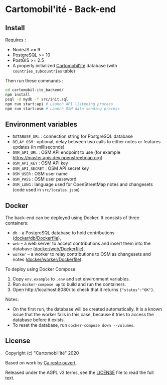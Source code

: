 # Cartomobil'ité - Back-end

## Install

Requires :

* NodeJS >= 9
* PostgreSQL >= 10
* PostGIS >= 2.5
* A properly initialized [Cartomobil'ité](https://github.com/PanierAvide/cartomobil-ite) database (with `countries_subcountries` table)

Then run these commands :

```bash
cd cartomobil-ite_backend/
npm install
psql -d mydb -f src/init.sql
npm run start:api # Launch API listening process
npm run start:osm # Launch OSM data sending process
```


## Environment variables

* `DATABASE_URL` : connection string for PostgreSQL database
* `DELAY_OSM` : optional, delay between two calls to either notes or features updates (in milliseconds)
* `OSM_API_URL` : OSM API endpoint to use (for example https://master.apis.dev.openstreetmap.org)
* `OSM_API_KEY` : OSM API key
* `OSM_API_SECRET` : OSM API secret key
* `OSM_USER` : OSM user name
* `OSM_PASS` : OSM user password
* `OSM_LANG` : language used for OpenStreetMap notes and changesets (code used in `src/locales.json`)


## Docker

The back-end can be deployed using Docker. It consists of three containers:

* `db` – a PostgreSQL database to hold contributions ([docker/db/Dockerfile](./docker/db/Dockerfile)),
* `web` – a web server to accept contributions and insert them into the database ([docker/web/Dockerfile](./docker/web/Dockerfile)),
* `worker` – a worker to relay contributions to OSM as changesets and notes ([docker/worker/Dockerfile](./docker/worker/Dockerfile)).

To deploy using Docker Compose:

1. Copy `env.example` to `.env` and set environment variables.
2. Run `docker-compose up` to build and run the containers.
3. Open http://localhost:8080/ to check that it returns `{"status":"OK"}`.

Notes:

* On the first run, the database will be created automatically. It is a known issue that the worker fails in this case, because it tries to access the database before it exists.
* To reset the database, run `docker-compose down --volumes`.


## License

Copyright (c) "Cartomobil'ité" 2020

Based on work by [Ça reste ouvert](https://caresteouvert.fr).

Released under the AGPL v3 terms, see the [LICENSE](LICENSE.txt) file to read the full text.
